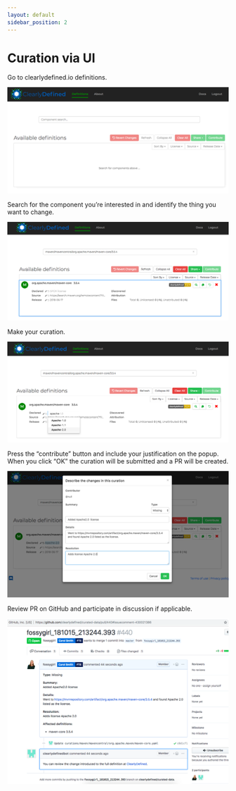 ```yaml
---
layout: default
sidebar_position: 2
---
```


# Curation via UI

Go to clearlydefined.io definitions.

![clearlydefined.io](/img/image4.png)

Search for the component you’re interested in and identify the thing you want to change.

![clearlydefined.io](/img/image2.png)

Make your curation.

![clearlydefined.io](/img/image5.png)

Press the “contribute” button and include your justification on the popup. When you click “OK” the curation will be submitted and a PR will be created.

![clearlydefined.io](/img/image1.png)

Review PR on GitHub and participate in discussion if applicable.

![clearlydefined.io](/img/image3.png)
